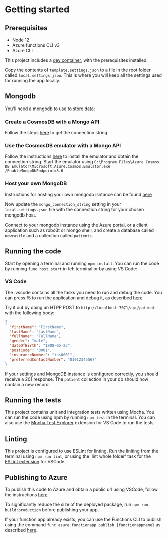 # Getting started

## Prerequisites
- Node 12
- Azure functions CLI v3
- Azure CLI

This project includes a [dev container](https://code.visualstudio.com/docs/remote/containers), with the prerequisites installed.

Copy the contents of `template.settings.json` to a file in the root folder called `local.settings.json`. This is where you will keep all the settings used for running the app locally.

## Mongodb 
You'll need a mongodb to use to store data:
### Create a CosmosDB with a Mongo API
Follow the steps [here](https://docs.microsoft.com/en-us/azure/cosmos-db/connect-mongodb-account) to get the connection string.
### Use the CosmosDB emulator with a Mongo API
Follow the instructions [here](https://docs.microsoft.com/en-us/azure/cosmos-db/local-emulator#installation) to install the emulator and obtain the connection string.
Start the emulator using `C:\Program Files\Azure Cosmos DB Emulator\Microsoft.Azure.Cosmos.Emulator.exe /EnableMongoDbEndpoint=3.6`
### Host your own MongoDB
Instructions for hosting your own mongodb isntance can be found [here](https://docs.mongodb.com/manual/installation/)

Now update the `mongo_connection_string` setting in your `local.settings.json` file with the connection string for your chosen mongodb host.

Connect to your mongodb instance using the Azure portal, or a client application such as robo3t or mongo shell, and create a database called `newcastle` and a collection called `patients`.

## Running the code
Start by opening a terminal and running `npm install`.
You can run the code by running `func host start` in teh terminal or by using VS Code:

### VS Code
The .vscode contains all the tasks you need to run and debug the code. You can press f5 to run the application and debug it, as described [here](https://docs.microsoft.com/en-us/azure/azure-functions/functions-develop-vs-code?tabs=csharp#debugging-functions-locally) 

Try it out by doing an HTPP POST to `http://localhost:7071/api/patient` with the following body:

```json
{
  "firstName": "FirstName",
  "lastName": "LastName",
  "fullName": "FullName",
  "gender": "male",
  "dateOfBirth": "1908-05-23",
  "postCode": "0001",
  "insuranceNumber": "ins0001",
  "preferredContactNumber": "01012345567"
}
```

If your settings and MongoDB instance is configured correctly, you should receive a 201 response. The `patient` collection in your db should now contain a new record.

## Running the tests
This project contains unit and integration tests written using Mocha. You can run the code using npm by running `npm test` in the terminal. You can also use the [Mocha Test Explorer](https://marketplace.visualstudio.com/items?itemName=hbenl.vscode-mocha-test-adapter) extension for VS Code to run the tests.

## Linting
This project is configured to use ESLint for linting. Run the liniting from the terminal using `npm run lint`, or using the 'lint whole folder' task for the [ESLint extension](https://marketplace.visualstudio.com/items?itemName=dbaeumer.vscode-eslint) for VSCode.

## Publishing to Azure
To publish this code to Azure and obtain a public url using VSCode, follow the instructions [here](https://docs.microsoft.com/en-us/azure/azure-functions/functions-develop-vs-code?tabs=csharp#publish-to-azure). 

To significantly reduce the size of the deployed package, run `npm run build:production` before publishing your app. 

If your function app already exists, you can use the Functions CLI to publish using the command `func azure functionapp publish {functionappname}` as described [here](https://docs.microsoft.com/en-us/azure/azure-functions/functions-run-local?tabs=windows%2Ccsharp%2Cbash#publish).